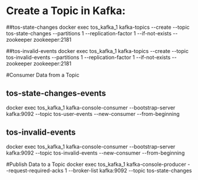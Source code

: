 # Create a Topic in Kafka:
##tos-state-changes
docker exec tos_kafka_1 kafka-topics --create --topic tos-state-changes --partitions 1 --replication-factor 1 --if-not-exists --zookeeper zookeeper:2181

##tos-invalid-events
docker exec tos_kafka_1 kafka-topics --create --topic tos-invalid-events --partitions 1 --replication-factor 1 --if-not-exists --zookeeper zookeeper:2181

#Consumer Data from a Topic
## tos-state-changes-events
docker exec tos_kafka_1 kafka-console-consumer --bootstrap-server kafka:9092 --topic tos-user-events --new-consumer --from-beginning

## tos-invalid-events
docker exec tos_kafka_1 kafka-console-consumer --bootstrap-server kafka:9092 --topic tos-invalid-events --new-consumer --from-beginning

#Publish Data to a Topic
docker exec tos_kafka_1 kafka-console-producer --request-required-acks 1 --broker-list kafka:9092 --topic tos-state-changes 

